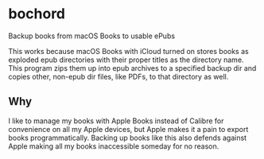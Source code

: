 # bochord

Backup books from macOS Books to usable ePubs

This works because macOS Books with iCloud turned on stores books as exploded
epub directories with their proper titles as the directory name. This program
zips them up into epub archives to a specified backup dir and copies other,
non-epub dir files, like PDFs, to that directory as well.

## Why

I like to manage my books with Apple Books instead of Calibre for convenience on
all my Apple devices, but Apple makes it a pain to export books
programmatically. Backing up books like this also defends against Apple making
all my books inaccessible someday for no reason.

